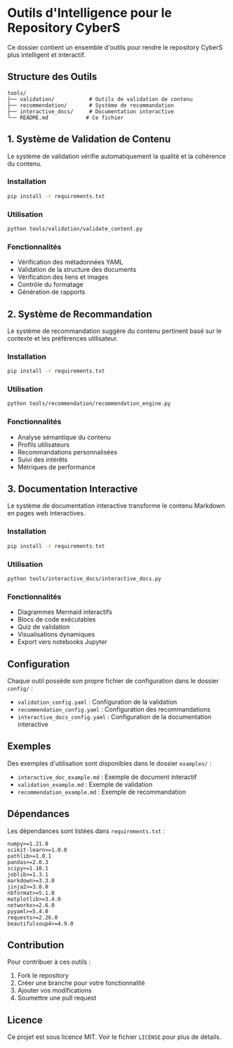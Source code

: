 # Outils d'Intelligence pour le Repository CyberS

Ce dossier contient un ensemble d'outils pour rendre le repository CyberS plus intelligent et interactif.

## Structure des Outils

```
tools/
├── validation/           # Outils de validation de contenu
├── recommendation/       # Système de recommandation
├── interactive_docs/     # Documentation interactive
└── README.md            # Ce fichier
```

## 1. Système de Validation de Contenu

Le système de validation vérifie automatiquement la qualité et la cohérence du contenu.

### Installation

```bash
pip install -r requirements.txt
```

### Utilisation

```bash
python tools/validation/validate_content.py
```

### Fonctionnalités

- Vérification des métadonnées YAML
- Validation de la structure des documents
- Vérification des liens et images
- Contrôle du formatage
- Génération de rapports

## 2. Système de Recommandation

Le système de recommandation suggère du contenu pertinent basé sur le contexte et les préférences utilisateur.

### Installation

```bash
pip install -r requirements.txt
```

### Utilisation

```bash
python tools/recommendation/recommendation_engine.py
```

### Fonctionnalités

- Analyse sémantique du contenu
- Profils utilisateurs
- Recommandations personnalisées
- Suivi des intérêts
- Métriques de performance

## 3. Documentation Interactive

Le système de documentation interactive transforme le contenu Markdown en pages web interactives.

### Installation

```bash
pip install -r requirements.txt
```

### Utilisation

```bash
python tools/interactive_docs/interactive_docs.py
```

### Fonctionnalités

- Diagrammes Mermaid interactifs
- Blocs de code exécutables
- Quiz de validation
- Visualisations dynamiques
- Export vers notebooks Jupyter

## Configuration

Chaque outil possède son propre fichier de configuration dans le dossier `config/` :

- `validation_config.yaml` : Configuration de la validation
- `recommendation_config.yaml` : Configuration des recommandations
- `interactive_docs_config.yaml` : Configuration de la documentation interactive

## Exemples

Des exemples d'utilisation sont disponibles dans le dossier `examples/` :

- `interactive_doc_example.md` : Exemple de document interactif
- `validation_example.md` : Exemple de validation
- `recommendation_example.md` : Exemple de recommandation

## Dépendances

Les dépendances sont listées dans `requirements.txt` :

```
numpy>=1.21.0
scikit-learn>=1.0.0
pathlib>=1.0.1
pandas>=2.0.3
scipy>=1.10.1
joblib>=1.3.1
markdown>=3.3.0
jinja2>=3.0.0
nbformat>=5.1.0
matplotlib>=3.4.0
networkx>=2.6.0
pyyaml>=5.4.0
requests>=2.26.0
beautifulsoup4>=4.9.0
```

## Contribution

Pour contribuer à ces outils :

1. Fork le repository
2. Créer une branche pour votre fonctionnalité
3. Ajouter vos modifications
4. Soumettre une pull request

## Licence

Ce projet est sous licence MIT. Voir le fichier `LICENSE` pour plus de détails. 